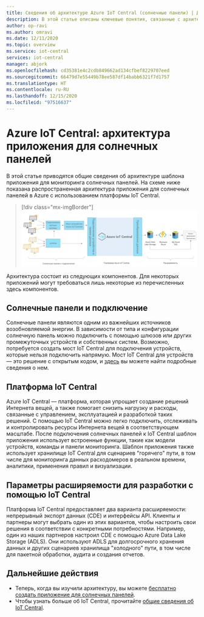 ```yaml
---
title: Сведения об архитектуре Azure IoT Central (солнечные панели) | Документация Майкрософт
description: В этой статье описаны ключевые понятия, связанные с архитектурой шаблона приложения для мониторинга солнечных панелей на основе Azure IoT Central.
author: op-ravi
ms.author: omravi
ms.date: 12/11/2020
ms.topic: overview
ms.service: iot-central
services: iot-central
manager: abjork
ms.openlocfilehash: cd35381e4c2cdb849662ad134cfbef8229707eed
ms.sourcegitcommit: 66479d7e55449b78ee587df14babb6321f7d1757
ms.translationtype: HT
ms.contentlocale: ru-RU
ms.lasthandoff: 12/15/2020
ms.locfileid: "97516637"
---
```

# <a name="azure-iot-central---solar-panel-app-architecture"></a>Azure IoT Central: архитектура приложения для солнечных панелей

В этой статье приводятся общие сведения об архитектуре шаблона приложения для мониторинга солнечных панелей. На схеме ниже показана распространенная архитектура приложения для солнечных панелей в Azure с использованием платформы IoT Central.

> [!div class="mx-imgBorder"]
> ![Архитектура приложения для солнечных панелей](media/concept-iot-central-solar-panel/solar-panel-app-architecture.png)

Архитектура состоит из следующих компонентов. Для некоторых приложений могут требоваться лишь некоторые из перечисленных здесь компонентов.

## <a name="solar-panels-and-connectivity"></a>Солнечные панели и подключение

Солнечные панели являются одним из важнейших источников возобновляемой энергии. В зависимости от типа и конфигурации солнечную панель можно подключить с помощью шлюзов или других промежуточных устройств и собственных систем. Возможно, потребуется создать мост IoT Central для подключения устройств, которые нельзя подключить напрямую. Мост IoT Central для устройств — это решение с открытым кодом, и [здесь](../core/howto-build-iotc-device-bridge.md) вы можете найти подробные сведения о нем. 

## <a name="iot-central-platform"></a>Платформа IoT Central
Azure IoT Central — платформа, которая упрощает создание решений Интернета вещей, а также помогает снизить нагрузку и расходы, связанные с управлением, эксплуатацией и разработкой таких решений. С помощью IoT Central можно легко подключить, отслеживать и контролировать ресурсы Интернета вещей в соответствующем масштабе. После подключения солнечных панелей к IoT Central шаблон приложения использует встроенные функции, такие как модели устройств, команды и панели мониторинга. Шаблон приложения также использует хранилище IoT Central для сценариев "горячего" пути, в том числе для мониторинга данных расходомеров в реальном времени, аналитики, применения правил и визуализации.


## <a name="extensibility-options-to-build-with-iot-central"></a>Параметры расширяемости для разработки с помощью IoT Central
Платформа IoT Central предоставляет два варианта расширяемости: непрерывный экспорт данных (CDE) и интерфейсы API. Клиенты и партнеры могут выбрать один из этих вариантов, чтобы настроить свои решения в соответствии с конкретными потребностями. Например, один из наших партнеров настроил CDE с помощью Azure Data Lake Storage (ADLS). Они используют ADLS для долгосрочного хранения данных и других сценариев хранилища "холодного" пути, в том числе для пакетной обработки, аудита и создания отчетов. 

## <a name="next-steps"></a>Дальнейшие действия

* Теперь, когда вы изучили архитектуру, вы можете [бесплатно создать приложение для солнечных панелей](https://apps.azureiotcentral.com/build/new/solar-panel-monitoring).
* Чтобы узнать больше об IoT Central, прочитайте [общие сведения об IoT Central](../index.yml).
